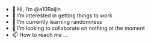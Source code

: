 - 👋 Hi, I’m @a10Raijin
- 👀 I’m interested in getting things to work
- 🌱 I’m currently learning randomness
- 💞️ I’m looking to collaborate on nothing at the moment
- 📫 How to reach me ...

<!---
a10Raijin/a10Raijin is a ✨ special ✨ repository because its `README.md` (this file) appears on your GitHub profile.
You can click the Preview link to take a look at your changes.
--->
